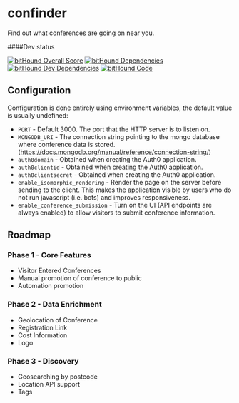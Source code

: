 # confinder
Find out what conferences are going on near you.

####Dev status

[![bitHound Overall Score](https://www.bithound.io/github/uatec/confinder/badges/score.svg)](https://www.bithound.io/github/uatec/confinder)
[![bitHound Dependencies](https://www.bithound.io/github/uatec/confinder/badges/dependencies.svg)](https://www.bithound.io/github/uatec/confinder/master/dependencies/npm)
[![bitHound Dev Dependencies](https://www.bithound.io/github/uatec/confinder/badges/devDependencies.svg)](https://www.bithound.io/github/uatec/confinder/master/dependencies/npm)
[![bitHound Code](https://www.bithound.io/github/uatec/confinder/badges/code.svg)](https://www.bithound.io/github/uatec/confinder)

## Configuration

Configuration is done entirely using environment variables, the default value is usually undefined:
* `PORT` - Default 3000. The port that the HTTP server is to listen on.
* `MONGODB_URI` - The connection string pointing to the mongo database where conference data is stored. (https://docs.mongodb.org/manual/reference/connection-string/)
* `auth0domain` - Obtained when creating the Auth0 application.
* `auth0clientid` - Obtained when creating the Auth0 application.
* `auth0clientsecret` - Obtained when creating the Auth0 application.
* `enable_isomorphic_rendering` - Render the page on the server before sending to the client. This makes the application visible by users who do not run javascript (i.e. bots) and improves responsiveness.
* `enable_conference_submission` - Turn on the UI (API endpoints are always enabled) to allow visitors to submit conference information.

## Roadmap

### Phase 1 - Core Features
* Visitor Entered Conferences
* Manual promotion of conference to public
* Automation promotion

### Phase 2 - Data Enrichment
* Geolocation of Conference
* Registration Link
* Cost Information
* Logo

### Phase 3 - Discovery
* Geosearching by postcode
* Location API support
* Tags
